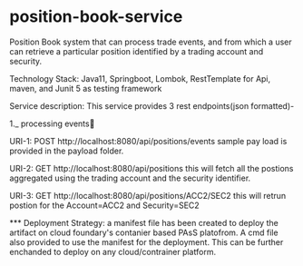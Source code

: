 # position-book-service
Position Book system that can process trade events, and from which a user can retrieve a particular position identified by a trading account and security.

Technology Stack: Java11, Springboot, Lombok, RestTemplate for Api, maven, and Junit 5 as testing framework

Service description: This service provides 3 rest endpoints(json formatted)-

1._ processing events🥇

URI-1: POST http://localhost:8080/api/positions/events
sample pay load is provided in the payload folder. 

URI-2: GET http://localhost:8080/api/positions
this will fetch all the postions aggregated using the trading account and the security identifier.
 
URI-3: GET http://localhost:8080/api/positions/ACC2/SEC2
this will retrun postion for the Account=ACC2 and Security=SEC2 


*** Deployment Strategy: a manifest file has been created to deploy the artifact on cloud foundary's contanier based PAsS platofrom. 
A cmd file also provided to use the manifest for the deployment. This can be further enchanded to deploy on any cloud/contrainer platform.

